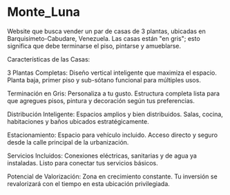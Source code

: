 # Monte_Luna
Website que busca vender un par de casas de 3 plantas, ubicadas en Barquisimeto-Cabudare, Venezuela. Las casas están "en gris"; esto significa que debe terminarse el piso, pintarse y amueblarse.

Características de las Casas:

3 Plantas Completas:
Diseño vertical inteligente que maximiza el espacio. Planta baja, primer piso y sub-sótano funcional para múltiples usos.

Terminación en Gris:
Personaliza a tu gusto. Estructura completa lista para que agregues pisos, pintura y decoración según tus preferencias.

Distribución Inteligente:
Espacios amplios y bien distribuidos. Salas, cocina, habitaciones y baños ubicados estratégicamente.

Estacionamiento:
Espacio para vehículo incluido. Acceso directo y seguro desde la calle principal de la urbanización.

Servicios Incluidos:
Conexiones eléctricas, sanitarias y de agua ya instaladas. Listo para conectar tus servicios básicos.

Potencial de Valorización:
Zona en crecimiento constante. Tu inversión se revalorizará con el tiempo en esta ubicación privilegiada.
